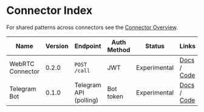 # Connector Index

For shared patterns across connectors see the [Connector Overview](README.md).

| Name | Version | Endpoint | Auth Method | Status | Links |
| --- | --- | --- | --- | --- | --- |
| WebRTC Connector | 0.2.0 | `POST /call` | JWT | Experimental | [Docs](../communication_interfaces.md) / [Code](../../connectors/webrtc_connector.py) |
| Telegram Bot | 0.1.0 | Telegram API (polling) | Bot token | Experimental | [Docs](../communication_interfaces.md) / [Code](../../communication/telegram_bot.py) |

